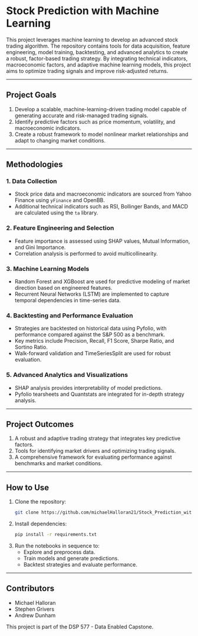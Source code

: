 # Stock Prediction with Machine Learning

This project leverages machine learning to develop an advanced stock trading algorithm. The repository contains tools for data acquisition, feature engineering, model training, backtesting, and advanced analytics to create a robust, factor-based trading strategy. By integrating technical indicators, macroeconomic factors, and adaptive machine learning models, this project aims to optimize trading signals and improve risk-adjusted returns.

---

## Project Goals

1. Develop a scalable, machine-learning-driven trading model capable of generating accurate and risk-managed trading signals.
2. Identify predictive factors such as price momentum, volatility, and macroeconomic indicators.
3. Create a robust framework to model nonlinear market relationships and adapt to changing market conditions.

---

## Methodologies

### 1. **Data Collection**
- Stock price data and macroeconomic indicators are sourced from Yahoo Finance using `yFinance` and OpenBB.
- Additional technical indicators such as RSI, Bollinger Bands, and MACD are calculated using the `ta` library.

### 2. **Feature Engineering and Selection**
- Feature importance is assessed using SHAP values, Mutual Information, and Gini Importance.
- Correlation analysis is performed to avoid multicollinearity.

### 3. **Machine Learning Models**
- Random Forest and XGBoost are used for predictive modeling of market direction based on engineered features.
- Recurrent Neural Networks (LSTM) are implemented to capture temporal dependencies in time-series data.

### 4. **Backtesting and Performance Evaluation**
- Strategies are backtested on historical data using Pyfolio, with performance compared against the S&P 500 as a benchmark.
- Key metrics include Precision, Recall, F1 Score, Sharpe Ratio, and Sortino Ratio.
- Walk-forward validation and TimeSeriesSplit are used for robust evaluation.

### 5. **Advanced Analytics and Visualizations**
- SHAP analysis provides interpretability of model predictions.
- Pyfolio tearsheets and Quantstats are integrated for in-depth strategy analysis.

---

## Project Outcomes

1. A robust and adaptive trading strategy that integrates key predictive factors.
2. Tools for identifying market drivers and optimizing trading signals.
3. A comprehensive framework for evaluating performance against benchmarks and market conditions.

---

## How to Use

1. Clone the repository:
   ```bash
   git clone https://github.com/michaelHalloran21/Stock_Prediction_with_Machine_Learning.git
   ```
2. Install dependencies:
   ```bash
   pip install -r requirements.txt
   ```
3. Run the notebooks in sequence to:
   - Explore and preprocess data.
   - Train models and generate predictions.
   - Backtest strategies and evaluate performance.
  
---

## Contributors
- Michael Halloran
- Stephen Grivers
- Andrew Dunham
  
This project is part of the DSP 577 - Data Enabled Capstone.
